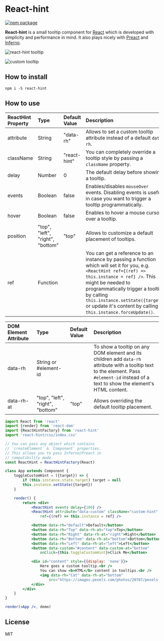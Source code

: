 React-hint
==========

[![npm package][npm-badge]][npm]

**React-hint** is a small tooltip component for [React](https://github.com/facebook/react) which is developed with simplicity and performance in mind. It also plays nicely with [Preact](https://github.com/developit/preact) and [Inferno](https://github.com/trueadm/inferno).

![react-hint tooltip](https://raw.githubusercontent.com/slmgc/react-hint/master/demo/react-hint.gif)

![custom tooltip](https://raw.githubusercontent.com/slmgc/react-hint/master/demo/custom-tooltip.png)

How to install
--------------
```
npm i -S react-hint
```

How to use
----------

ReactHint Property|Type|Default Value|Description
:---|:---|:---|:---
attribute|String|"data-rh"|Allows to set a custom tooltip attribute instead of a default `data-rh`.
className|String|"react-hint"|You can completely override a tooltip style by passing a `className` property.
delay|Number|0|The default delay before showing a tooltip.
events|Boolean|false|Enables/disables `mouseOver` events. Disabling events is useful in case you want to trigger a tooltip programmatically.
hover|Boolean|false|Enables to hover a mouse cursor over a tooltip.
position|"top", "left", "right", "bottom"|"top"|Allows to customize a default placement of tooltips.
ref|Function||You can get a reference to an instance by passing a function which will set it for you, e.g. `<ReactHint ref={(ref) => this.instance = ref} />`. This might be needed to programmatically trigger a tooltip by calling `this.instance.setState({target})` or update it's content by calling `this.instance.forceUpdate()`.

DOM Element Attribute|Type|Default Value|Description
:---|:---|:---|:---
data-rh|String or #element-id||To show a tooltip on any DOM element and its children add `data-rh` attribute with a tooltip text to the element. Pass `#element-id` instead of a text to show the element's HTML content.
data-rh-at|"top", "left", "right", "bottom"|"top"|Allows overriding the default tooltip placement.


```jsx
import React from 'react'
import {render} from 'react-dom'
import {ReactHintFactory} from 'react-hint'
import 'react-hint/css/index.css'

// You can pass any object which contains
// `createElement` & `Component` properties.
// This allows you to pass Inferno/Preact in
// compatibility mode.
const ReactHint = ReactHintFactory(React)

class App extends Component {
	toggleCustomHint = ({target}) => {
		if (this.instance.state.target) target = null
		this.instance.setState({target})
	}

	render() {
		return <div>
			<ReactHint events delay={100} />
			<ReactHint attribute="data-custom" className="custom-hint"
				ref={(ref) => this.instance = ref} />

			<button data-rh="Default">Default</button>
			<button data-rh="Top" data-rh-at="top">Top</button>
			<button data-rh="Right" data-rh-at="right">Right</button>
			<button data-rh="Bottom" data-rh-at="bottom">Bottom</button>
			<button data-rh="Left" data-rh-at="left">Left</button>
			<button data-custom="#content" data-custom-at="bottom"
				onClick={this.toggleCustomHint}>Click Me</button>

			<div id="content" style={{display: 'none'}}>
				Here goes a custom tooltip.<br />
				You can show <b>HTML</b> content in tooltips.<br />
				<img data-rh="Cat" data-rh-at="bottom"
					src="https://images.pexels.com/photos/20787/pexels-photo.jpg?w=240" />
			</div>
		</div>
	}
}

render(<App />, demo)
```

License
-------
MIT

[npm-badge]: https://img.shields.io/npm/v/react-hint.png
[npm]: https://www.npmjs.org/package/react-hint
